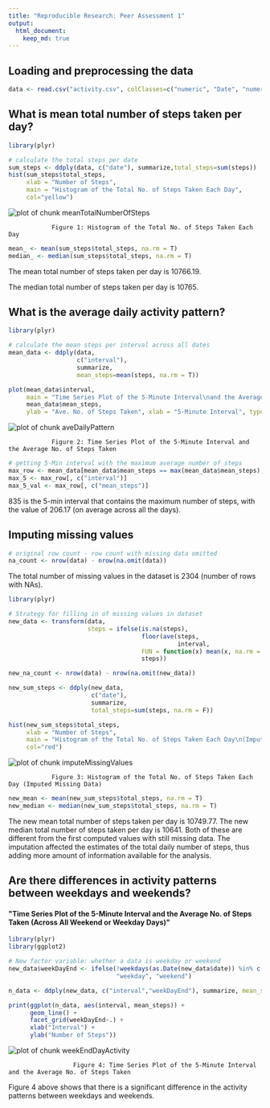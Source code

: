 ```yaml
---
title: "Reproducible Research: Peer Assessment 1"
output: 
  html_document:
    keep_md: true
---
```




## Loading and preprocessing the data


```r
data <- read.csv("activity.csv", colClasses=c("numeric", "Date", "numeric"))
```


## What is mean total number of steps taken per day?


```r
library(plyr)

# calculate the total steps per date
sum_steps <- ddply(data, c("date"), summarize,total_steps=sum(steps))
hist(sum_steps$total_steps,
     xlab = "Number of Steps",
     main = "Histogram of the Total No. of Steps Taken Each Day",
     col="yellow")
```

![plot of chunk meanTotalNumberOfSteps](figures/meanTotalNumberOfSteps-1.png) 

                Figure 1: Histogram of the Total No. of Steps Taken Each Day


```r
mean_ <- mean(sum_steps$total_steps, na.rm = T)
median_ <- median(sum_steps$total_steps, na.rm = T)
```


The mean total number of steps taken per day is 10766.19.

The median total number of steps taken per day is 10765.


## What is the average daily activity pattern?


```r
library(plyr)

# calculate the mean steps per interval across all dates
mean_data <- ddply(data,
                   c("interval"),
                   summarize,
                   mean_steps=mean(steps, na.rm = T))

plot(mean_data$interval,
     main = "Time Series Plot of the 5-Minute Interval\nand the Average No. of Steps Taken\n(Across All Days)",
     mean_data$mean_steps,
     ylab = "Ave. No. of Steps Taken", xlab = "5-Minute Interval", type="l")
```

![plot of chunk aveDailyPattern](figures/aveDailyPattern-1.png) 

                Figure 2: Time Series Plot of the 5-Minute Interval and the Average No. of Steps Taken


```r
# getting 5-Min interval with the maximum average number of steps
max_row <- mean_data[mean_data$mean_steps == max(mean_data$mean_steps), ]
max_5 <- max_row[, c("interval")]
max_5_val <- max_row[, c("mean_steps")]
```


835 is the 5-min interval that contains the maximum number of steps, with the value
of 206.17 (on average across all the days).


## Imputing missing values


```r
# original row count - row count with missing data omitted
na_count <- nrow(data) - nrow(na.omit(data))
```

The total number of missing values in the dataset is 2304 (number of rows with NAs).


```r
library(plyr)

# Strategy for filling in of missing values in dataset
new_data <- transform(data, 
                      steps = ifelse(is.na(steps), 
                                     floor(ave(steps,
                                               interval,
                                     FUN = function(x) mean(x, na.rm = TRUE))), 
                                     steps))

new_na_count <- nrow(data) - nrow(na.omit(new_data))

new_sum_steps <- ddply(new_data,
                       c("date"),
                       summarize,
                       total_steps=sum(steps, na.rm = F))

hist(new_sum_steps$total_steps,
     xlab = "Number of Steps",
     main = "Histogram of the Total No. of Steps Taken Each Day\n(Imputed Missing Data)",
     col="red")
```

![plot of chunk imputeMissingValues](figures/imputeMissingValues-1.png) 

                Figure 3: Histogram of the Total No. of Steps Taken Each Day (Imputed Missing Data)


```r
new_mean <- mean(new_sum_steps$total_steps, na.rm = T)
new_median <- median(new_sum_steps$total_steps, na.rm = T)
```


The new mean total number of steps taken per day is 10749.77.
The new median total number of steps taken per day is 10641.
Both of these are different from the first computed values with still missing data.
The imputation affected the estimates of the total daily number of steps,
thus adding more amount of information available for the analysis.


## Are there differences in activity patterns between weekdays and weekends?

#### "Time Series Plot of the 5-Minute Interval and the Average No. of Steps Taken (Across All Weekend or Weekday Days)"


```r
library(plyr)
library(ggplot2)

# New factor variable: whether a data is weekday or weekend
new_data$weekDayEnd <- ifelse(!weekdays(as.Date(new_data$date)) %in% c("Saturday", "Sunday"),
                              "weekday", "weekend")

n_data <- ddply(new_data, c("interval","weekDayEnd"), summarize, mean_steps=mean(steps))

print(ggplot(n_data, aes(interval, mean_steps)) + 
      geom_line() + 
      facet_grid(weekDayEnd~.) + 
      xlab("Interval") +
      ylab("Number of Steps"))
```

![plot of chunk weekEndDayActivity](figures/weekEndDayActivity-1.png) 

                      Figure 4: Time Series Plot of the 5-Minute Interval and the Average No. of Steps Taken


Figure 4 above shows that there is a significant difference in the activity patterns between weekdays and weekends. 
